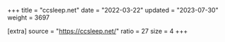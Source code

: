 +++
title = "ccsleep.net"
date = "2022-03-22"
updated = "2023-07-30"
weight = 3697

[extra]
source = "https://ccsleep.net/"
ratio = 27
size = 4
+++
